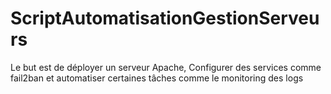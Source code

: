 # ScriptAutomatisationGestionServeurs
Le but est de déployer un serveur Apache, Configurer des services comme fail2ban et automatiser certaines tâches comme le monitoring des logs
